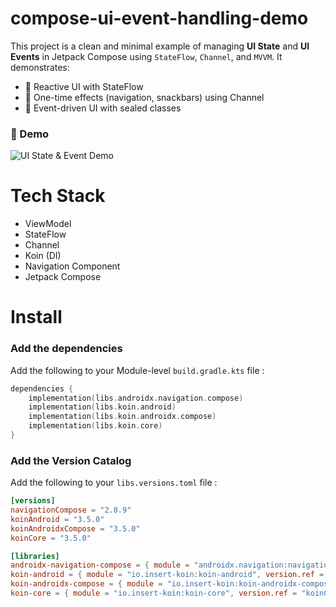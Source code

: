 # compose-ui-event-handling-demo
This project is a clean and minimal example of managing **UI State** and **UI Events** in Jetpack Compose using `StateFlow`, `Channel`, and `MVVM`.
It demonstrates:
- 🔄 Reactive UI with StateFlow
- 🧼 One-time effects (navigation, snackbars) using Channel
- 🧠 Event-driven UI with sealed classes

### 📸 Demo
![UI State & Event Demo](https://github.com/user-attachments/assets/05847b20-5141-4698-a252-7124d0e21167)

# Tech Stack 
- ViewModel 
- StateFlow
- Channel
- Koin (DI)
- Navigation Component
- Jetpack Compose

# Install
### Add the dependencies 
Add the following to your Module-level `build.gradle.kts` file :
```kotlin
dependencies {
    implementation(libs.androidx.navigation.compose)
    implementation(libs.koin.android)
    implementation(libs.koin.androidx.compose)
    implementation(libs.koin.core)
}
```

### Add the Version Catalog 
Add the following to your `libs.versions.toml` file :
```toml
[versions]
navigationCompose = "2.8.9"
koinAndroid = "3.5.0"
koinAndroidxCompose = "3.5.0"
koinCore = "3.5.0"

[libraries]
androidx-navigation-compose = { module = "androidx.navigation:navigation-compose", version.ref = "navigationCompose" }
koin-android = { module = "io.insert-koin:koin-android", version.ref = "koinAndroid" }
koin-androidx-compose = { module = "io.insert-koin:koin-androidx-compose", version.ref = "koinAndroidxCompose" }
koin-core = { module = "io.insert-koin:koin-core", version.ref = "koinCore" }
```
